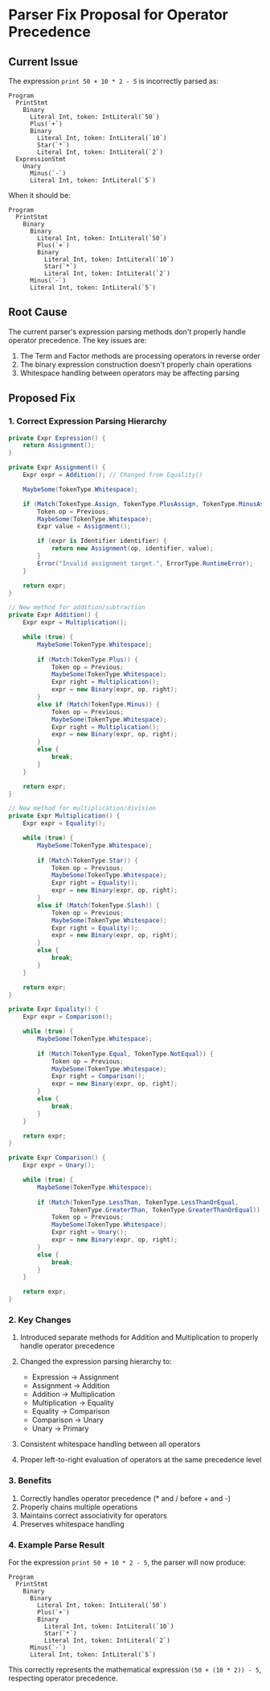 # Parser Fix Proposal for Operator Precedence

## Current Issue

The expression `print 50 + 10 * 2 - 5` is incorrectly parsed as:

```
Program
  PrintStmt
    Binary
      Literal Int, token: IntLiteral(`50`)
      Plus(`+`)
      Binary
        Literal Int, token: IntLiteral(`10`)
        Star(`*`)
        Literal Int, token: IntLiteral(`2`)
  ExpressionStmt
    Unary
      Minus(`-`)
      Literal Int, token: IntLiteral(`5`)
```

When it should be:

```
Program
  PrintStmt
    Binary
      Binary
        Literal Int, token: IntLiteral(`50`)
        Plus(`+`)
        Binary
          Literal Int, token: IntLiteral(`10`)
          Star(`*`)
          Literal Int, token: IntLiteral(`2`)
      Minus(`-`)
      Literal Int, token: IntLiteral(`5`)
```

## Root Cause

The current parser's expression parsing methods don't properly handle operator precedence. The key issues are:

1. The Term and Factor methods are processing operators in reverse order
2. The binary expression construction doesn't properly chain operations
3. Whitespace handling between operators may be affecting parsing

## Proposed Fix

### 1. Correct Expression Parsing Hierarchy

```csharp
private Expr Expression() {
    return Assignment();
}

private Expr Assignment() {
    Expr expr = Addition(); // Changed from Equality()

    MaybeSome(TokenType.Whitespace);

    if (Match(TokenType.Assign, TokenType.PlusAssign, TokenType.MinusAssign, TokenType.StarAssign, TokenType.SlashAssign)) {
        Token op = Previous;
        MaybeSome(TokenType.Whitespace);
        Expr value = Assignment();

        if (expr is Identifier identifier) {
            return new Assignment(op, identifier, value);
        }
        Error("Invalid assignment target.", ErrorType.RuntimeError);
    }

    return expr;
}

// New method for addition/subtraction
private Expr Addition() {
    Expr expr = Multiplication();

    while (true) {
        MaybeSome(TokenType.Whitespace);
        
        if (Match(TokenType.Plus)) {
            Token op = Previous;
            MaybeSome(TokenType.Whitespace);
            Expr right = Multiplication();
            expr = new Binary(expr, op, right);
        }
        else if (Match(TokenType.Minus)) {
            Token op = Previous;
            MaybeSome(TokenType.Whitespace);
            Expr right = Multiplication();
            expr = new Binary(expr, op, right);
        }
        else {
            break;
        }
    }

    return expr;
}

// New method for multiplication/division
private Expr Multiplication() {
    Expr expr = Equality();

    while (true) {
        MaybeSome(TokenType.Whitespace);
        
        if (Match(TokenType.Star)) {
            Token op = Previous;
            MaybeSome(TokenType.Whitespace);
            Expr right = Equality();
            expr = new Binary(expr, op, right);
        }
        else if (Match(TokenType.Slash)) {
            Token op = Previous;
            MaybeSome(TokenType.Whitespace);
            Expr right = Equality();
            expr = new Binary(expr, op, right);
        }
        else {
            break;
        }
    }

    return expr;
}

private Expr Equality() {
    Expr expr = Comparison();

    while (true) {
        MaybeSome(TokenType.Whitespace);
        
        if (Match(TokenType.Equal, TokenType.NotEqual)) {
            Token op = Previous;
            MaybeSome(TokenType.Whitespace);
            Expr right = Comparison();
            expr = new Binary(expr, op, right);
        }
        else {
            break;
        }
    }

    return expr;
}

private Expr Comparison() {
    Expr expr = Unary();

    while (true) {
        MaybeSome(TokenType.Whitespace);
        
        if (Match(TokenType.LessThan, TokenType.LessThanOrEqual,
                 TokenType.GreaterThan, TokenType.GreaterThanOrEqual)) {
            Token op = Previous;
            MaybeSome(TokenType.Whitespace);
            Expr right = Unary();
            expr = new Binary(expr, op, right);
        }
        else {
            break;
        }
    }

    return expr;
}
```

### 2. Key Changes

1. Introduced separate methods for Addition and Multiplication to properly handle operator precedence
2. Changed the expression parsing hierarchy to:
   - Expression → Assignment
   - Assignment → Addition
   - Addition → Multiplication
   - Multiplication → Equality
   - Equality → Comparison
   - Comparison → Unary
   - Unary → Primary

3. Consistent whitespace handling between all operators
4. Proper left-to-right evaluation of operators at the same precedence level

### 3. Benefits

1. Correctly handles operator precedence (* and / before + and -)
2. Properly chains multiple operations
3. Maintains correct associativity for operators
4. Preserves whitespace handling

### 4. Example Parse Result

For the expression `print 50 + 10 * 2 - 5`, the parser will now produce:

```
Program
  PrintStmt
    Binary
      Binary
        Literal Int, token: IntLiteral(`50`)
        Plus(`+`)
        Binary
          Literal Int, token: IntLiteral(`10`)
          Star(`*`)
          Literal Int, token: IntLiteral(`2`)
      Minus(`-`)
      Literal Int, token: IntLiteral(`5`)
```

This correctly represents the mathematical expression `(50 + (10 * 2)) - 5`, respecting operator precedence.
